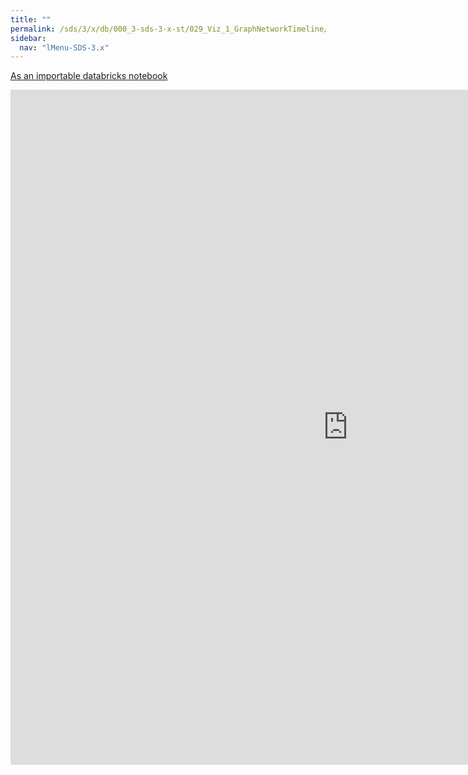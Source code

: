 ```yaml
---
title: ""
permalink: /sds/3/x/db/000_3-sds-3-x-st/029_Viz_1_GraphNetworkTimeline/
sidebar:
  nav: "lMenu-SDS-3.x"
---
```


[As an importable databricks notebook](https://lamastex.github.io/scalable-data-science/sds/3/x/db/000_3-sds-3-x-st/029_Viz_1_GraphNetworkTimeline.html)

<iframe src="https://lamastex.github.io/scalable-data-science/sds/3/x/db/000_3-sds-3-x-st/029_Viz_1_GraphNetworkTimeline.html" width="1080" height="1080" frameborder="0"></iframe>
